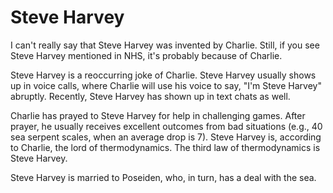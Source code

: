<meta name="keywords" content="charlie jokes, charlie, joke, religion">
<meta name="description" content="If you see Steve Harvey mentioned in NHS, it's probably because of Charlie.">

# Steve Harvey

I can't really say that Steve Harvey was invented by Charlie. Still, if you see Steve Harvey mentioned in NHS, it's probably because of Charlie.

Steve Harvey is a reoccurring joke of Charlie. Steve Harvey usually shows up in voice calls, where Charlie will use his voice to say, "I'm Steve Harvey" abruptly. Recently, Steve Harvey has shown up in text chats as well.

Charlie has prayed to Steve Harvey for help in challenging games. After prayer, he usually receives excellent outcomes from bad situations (e.g., 40 sea serpent scales, when an average drop is 7). Steve Harvey is, according to Charlie, the lord of thermodynamics. The third law of thermodynamics is Steve Harvey.

Steve Harvey is married to Poseiden, who, in turn, has a deal with the sea.

